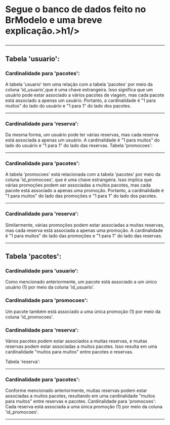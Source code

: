 <h1>Segue o banco de dados feito no BrModelo e uma breve explicação.>h1/>
<hr>

 <h2> Tabela <strong>'usuario'</strong>:</h2>
<p>
<h3>Cardinalidade para 'pacotes':</h3>
  <p>
  A tabela 'usuario' tem uma relação com a tabela 'pacotes' por meio da coluna 'id_usuario',que é uma chave estrangeira.
  Isso significa que um usuário pode estar associado a vários pacotes de viagem, mas cada pacote está associado a apenas um usuário.
  Portanto, a cardinalidade é "1 para muitos" do lado do usuário e "1 para 1" do lado dos pacotes.
  <p/>

<hr>
  
<h3> Cardinalidade para 'reserva':</h2>
 <p> Da mesma forma, um usuário pode ter várias reservas, mas cada reserva está associada a apenas um usuário.
   A cardinalidade é "1 para muitos" do lado do usuário e "1 para 1" do lado das reservas.
Tabela 'promocoes':
</p>
<hr>

<h3> Cardinalidade para 'pacotes':</h3>
 <p> A tabela 'promocoes' está relacionada com a tabela 'pacotes' por meio da coluna 'id_promocoes', que é uma chave estrangeira.
   Isso implica que várias promoções podem ser associadas a muitos pacotes, mas cada pacote está associado a apenas uma promoção. 
   Portanto, a cardinalidade é "1 para muitos" do lado das promoções e "1 para 1" do lado dos pacotes.
 </p>
<hr>
 <h3> Cardinalidade para 'reserva':</h3>
  <p> Similarmente, várias promoções podem estar associadas a muitas reservas, mas cada reserva está associada a apenas uma promoção. 
    A cardinalidade é "1 para muitos" do lado das promoções e "1 para 1" do lado das reservas.
    </p>
    <hr>
<h2> Tabela <strong> 'pacotes': </strong></h2>

<h3> Cardinalidade para 'usuario':</h3>
<p> Como mencionado anteriormente, um pacote está associado a um único usuário (1) por meio da coluna 'id_usuario'.</p>

<h3> Cardinalidade para 'promocoes':</h3> <p>Um pacote também está associado a uma única promoção (1) por meio da coluna 'id_promocoes'.</p>

<h3> Cardinalidade para 'reserva':</h3> <p> Vários pacotes podem estar associados a muitas reservas, e muitas reservas podem estar associadas a muitos pacotes. 
  Isso resulta em uma cardinalidade "muitos para muitos" entre pacotes e reservas.</p>
Tabela 'reserva':
<hr>
<h3> Cardinalidade para 'pacotes':</h3> <p> Conforme mencionado anteriormente, muitas reservas podem estar associadas a muitos pacotes, resultando em uma cardinalidade "muitos para muitos" entre reservas e pacotes.
Cardinalidade para 'promocoes': Cada reserva está associada a uma única promoção (1) por meio da coluna 'id_promocoes'.
</P>

<hr>


